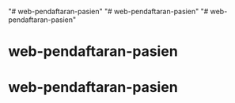 "# web-pendaftaran-pasien" 
"# web-pendaftaran-pasien" 
"# web-pendaftaran-pasien" 
# web-pendaftaran-pasien
# web-pendaftaran-pasien
